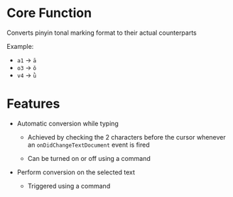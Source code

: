 # Core Function
Converts pinyin tonal marking format to their actual counterparts

Example:
- `a1` -> `ā`
- `o3` -> `ǒ`
- `v4` -> `ǜ`



# Features
- Automatic conversion while typing

  - Achieved by checking the 2 characters before the cursor whenever an `onDidChangeTextDocument` event is fired

  - Can be turned on or off using a command

- Perform conversion on the selected text

  - Triggered using a command
